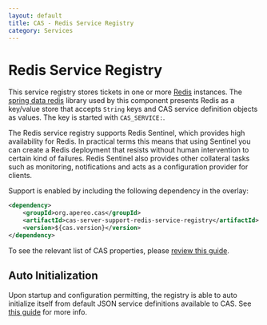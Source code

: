 ```yaml
---
layout: default
title: CAS - Redis Service Registry
category: Services
---
```


# Redis Service Registry

This service registry stores tickets in one or more [Redis](http://redis.io/) instances. The [spring data redis](http://projects.spring.io/spring-data-redis/) library used by this component presents Redis as a key/value store that accepts `String` keys and CAS service definition objects as values. The key is started with `CAS_SERVICE:`.

The Redis service registry supports Redis Sentinel, which provides high availability for Redis. In practical terms this means that using Sentinel you can create a Redis deployment that resists without human intervention to certain kind of failures. Redis Sentinel also provides other collateral tasks such as monitoring, notifications and acts as a configuration provider for clients.

Support is enabled by including the following dependency in the overlay:

```xml
<dependency>
    <groupId>org.apereo.cas</groupId>
    <artifactId>cas-server-support-redis-service-registry</artifactId>
    <version>${cas.version}</version>
</dependency>
```

To see the relevant list of CAS properties, please [review this guide](../configuration/Configuration-Properties.html#redis-service-registry).

## Auto Initialization

Upon startup and configuration permitting, the registry is able to auto initialize itself from default JSON service definitions available to CAS. See [this guide](AutoInitialization-Service-Management.html) for more info.